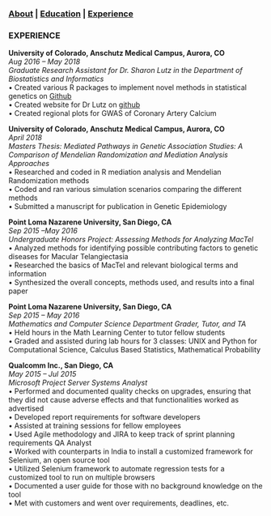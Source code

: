 ### [About](https://athwing.github.io)  |  [Education](https://athwing.github.io/education) |  [Experience](https://athwing.github.io/experience)

### EXPERIENCE
**University of Colorado, Anschutz Medical Campus, Aurora, CO** <br> *Aug 2016 – May 2018*<br>
*Graduate Research Assistant for Dr. Sharon Lutz in the Department of Biostatistics and Informatics*<br>
•	Created various R packages to implement novel methods in statistical genetics on [Github](https://github.com/SharonLutz)<br>
•	Created website for Dr Lutz on [github](https://sharonlutz.github.io/)<br>
•	Created regional plots for GWAS of Coronary Artery Calcium<br>

**University of Colorado, Anschutz Medical Campus, Aurora, CO** <br> *April 2018*<br>
*Masters Thesis: Mediated Pathways in Genetic Association Studies: A Comparison of Mendelian Randomization and Mediation Analysis Approaches*<br>
•	Researched and coded in R mediation analysis and Mendelian Randomization methods<br>
• Coded and ran various simulation scenarios comparing the different methods<br>
• Submitted a manuscript for publication in Genetic Epidemiology

**Point Loma Nazarene University, San Diego, CA** <br>*Sep 2015 –May 2016*<br>
*Undergraduate Honors Project: Assessing Methods for Analyzing MacTel*<br>
•	Analyzed methods for identifying possible contributing factors to genetic diseases for Macular Telangiectasia<br>
•	Researched the basics of MacTel and relevant biological terms and information<br>
•	Synthesized the overall concepts, methods used, and results into a final paper<br>

**Point Loma Nazarene University, San Diego, CA** <br>*Sep 2015 – May 2016*<br>
*Mathematics and Computer Science Department Grader, Tutor, and TA*<br>
•	Held hours in the Math Learning Center to tutor fellow students<br>
•	Graded and assisted during lab hours for 3 classes: UNIX and Python for Computational Science, Calculus Based Statistics, Mathematical Probability

**Qualcomm Inc., San Diego, CA** <br> *May 2015 – Jul 2015*<br>
*Microsoft Project Server Systems Analyst*<br>
•	Performed and documented quality checks on upgrades, ensuring that they did not cause adverse effects and that functionalities worked as advertised<br>
•	Developed report requirements for software developers<br>
•	Assisted at training sessions for fellow employees<br>
•	Used Agile methodology and JIRA to keep track of sprint planning requirements
QA Analyst<br>
•	Worked with counterparts in India to install a customized framework for Selenium, an open source tool<br>
•	Utilized Selenium framework to automate regression tests for a customized tool to run on multiple browsers<br>
•	Documented a user guide for those with no background knowledge on the tool<br>
•	Met with customers and went over requirements, deadlines, etc.<br>

